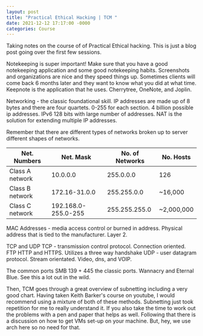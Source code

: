 ```yaml
---
layout: post
title: "Practical Ethical Hacking | TCM "
date: 2021-12-12 17:17:00 -0000
categories: Course
---
```


Taking notes on the course of of Practical Ethical hacking. This is just a blog post going over the first few sessions. 

Notekeeping is super important! 
Make sure that you have a good notekeeping application and some good notekeeping habits. Screenshots and organizations are nice and they speed things up. Sometimes 
clients will come back 6 months later and they want to know what you did at what time. Keepnote is the application that he uses. Cherrytree, OneNote, and Joplin.

Networking - the classic foundational skill. 
IP addresses are made up of 8 bytes and there are four quartets. 0-255 for each section. 4 billion possible ip addresses. 
IPv6 128 bits with large number of addresses. NAT is the solution for extending multiple IP addresses. 

Remember that there are different types of networks broken up to server different shapes of networks. 

|  Net. Numbers | Net. Mask | No. of Networks | No. Hosts |    
| --- | --- | --- | --- |
|Class A network | 10.0.0.0 | 255.0.0.0 | 126 | ~16,000,000 |
|Class B network | 172.16-31.0.0 | 255.255.0.0 | ~16,000 | ~65,000 |
|Class C network | 192.168.0-255.0-255 | 255.255.255.0 | ~2,000,000 | ~254 |

MAC Addresses - media access control or burned in address. Physical address that is tied to the manufacturer. Layer 2. 

TCP and UDP 
TCP - transmission control protocol. Connection oriented. FTP HTTP and HTTPS. Utilizes a three way handshake
UDP - user datagram protocol. Stream orientated. Video, dns, and VOIP.

The common ports 
SMB 139 + 445 the classic ports. Wannacry and Eternal Blue. See this a lot out in the wild.

Then, TCM goes through a great overview of subnetting including a very good chart. Having taken Keith Barker's course on youtube, I would recommend using a mixture of both of these methods. Subnetting just took repetition for me to really understand it. If you also take the time to work out the problems with a pen and paper that helps as well. Following that there is a discussion on how to get 
VMs set-up on your machine. But, hey, we use arch here so no need for that. 
